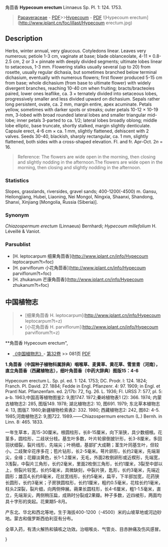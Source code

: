 角茴香 **Hypecoum erectum** Linnaeus Sp. Pl. 1: 124. 1753.

> [Papaveraceae](http://www.iplant.cn/info/Papaveraceae?t=foc) - [PDF](http://www.iplant.cn/foc/pdf/Papaveraceae.pdf)>>[Hypecoum](http://www.iplant.cn/info/Hypecoum?t=foc) - [PDF](http://www.iplant.cn/foc/pdf/Hypecoum.pdf)
![Hypecoum erectum](http://www.iplant.cn/foc/illast/Hypecoum erectum.jpg)

## Description

Herbs, winter annual, very glaucous. Cotyledons linear. Leaves very numerous; petiole 1-3 cm, vaginate at base; blade oblanceolate, 4-11 × 0.8-2.5 cm, 2 or 3 × pinnate with deeply divided segments; ultimate lobes linear to setaceous, 1-3 mm. Flowering stalks usually several (up to 20) from rosette, usually regular dichasia, but sometimes branched below terminal dichasium, eventually with numerous flowers; first flower produced 5-15 cm from base; whole dichasium (from base to ultimate flower) with widely divergent branches, reaching 10-40 cm when fruiting; bracts/bracteoles paired, lower ones leaflike, ca. 3 × ternately divided into setaceous lobes, progressively smaller and less divided upward on dichasium. Sepals rather long persistent, ovate, ca. 2 mm, margin entire, apex acuminate. Petals yellow, sometimes with darker spots or streaks; outer petals 10-12 × 10-19 mm, 3-lobed with broad rounded lateral lobes and smaller triangular mid-lobe; inner petals 3-parted to ca. 1/2; lateral lobes broadly oblong; middle lobe elliptic, base truncate, shortly stalked, margin slightly denticulate. Capsule erect, 4-6 cm × ca. 1 mm, slightly flattened, dehiscent with 2 valves. Seeds 30-40, blackish, sharply rectangular, ca. 1 mm, slightly flattened, both sides with a cross-shaped elevation. Fl. and fr. Apr-Oct. 2*n* = 16.

> Reference: 
> The flowers are wide open in the morning, then closing and slightly nodding in the afternoon.The flowers are wide open in the morning, then closing and slightly nodding in the afternoon.

### Statistics
Slopes, grasslands, riversides, gravel sands; 400-1200(-4500) m. Gansu, Heilongjiang, Hubei, Liaoning, Nei Mongol, Ningxia, Shaanxi, Shandong, Shanxi, Xinjiang [Mongolia, Russia (Siberia)].

### Synonym
*Chiazospermum erectum* (Linnaeus) Bernhardi; *Hypecoum millefolium* H. Léveillé & Vaniot.

### Parsublist

* [H.  leptocarpum  细果角茴香](http://www.iplant.cn/info/Hypecoum leptocarpum?t=foc)
* [H.  parviflorum  小花角茴香](http://www.iplant.cn/info/Hypecoum parviflorum?t=foc)
* [H.  zhukanum  芒康角茴香](http://www.iplant.cn/info/Hypecoum zhukanum?t=foc)

## 中国植物志

> * [细果角茴香  H.  leptocarpum](http://www.iplant.cn/info/Hypecoum leptocarpum?t=z)
> * [小花角茴香  H.  parviflorum](http://www.iplant.cn/info/Hypecoum parviflorum?t=z)

**角茴香 Hypecoum erectum",

* [《中国植物志》](http://www.iplant.cn/frps)- [第32卷](http://www.iplant.cn/frps/vol/32) >> 081页 [PDF](http://www.iplant.cn/frps/pdf/32/081.pdf)

**1.角茴香（中国种子植物科属辞典）咽喉草、麦黄草、黄花草、雪里青（河南），直立角茴香（西藏植物志），细叶角茴香（中药大辞典）图版15：4-6**

Hypecoum erectum L. Sp. pl. ed. 1: 124. 1753; DC. Prodr. l: 124. 1824; Franch. Pl. David. 27. 1884; Fedde in Engl. Pflanzenr. 4: 97. 1909; in Engl. et Prantl Nat. Pflanzenfam. ed. 2/17b: 72, fig. 26. L. 1936; Fl. URSS 7: 577, pl. 5: a-b. 1963;中国高等植物图鉴2: 9,图1747. 1972;秦岭植物表1 (2): 366. 1974; 内蒙古植物志2: 285, 图版149. 1978; 湖北植物志2: 10, 图691. 1979; 东北草本植物志4: 13, 图版7. 1980;新疆植物检索表2: 332. 1980; 西藏植物志2: 242, 图82: 4-5. 1985;河南植物志2: 9,图722. 1989.——Chiazospermum erectum (L.) Bernh. in Linn. 8: 465. 1833.

一年生草本，高15-30厘米。根圆柱形，长8-15厘米，向下渐狭，具少数细根。花茎多，圆柱形，二歧状分枝。基生叶多数，叶片轮廓倒披针形，长3-8厘米，多回羽状细裂，裂片线形，先端尖；叶柄细，基部扩大成鞘；茎生叶同基生叶，但较小。二歧聚伞花序多花；苞片钻形，长2-5毫米。萼片卵形，长约2毫米，先端渐尖，全缘；花瓣淡黄色，长1-1.2厘米，无毛，外面2枚倒卵形或近楔形，先端宽，3浅裂，中裂片三角形，长约2毫米，里面2枚倒三角形，长约1厘米，3裂至中部以上，侧裂片较宽，长约5毫米，具微缺刻，中裂片狭，匙形，长约3毫米，先端近圆形；雄蕊4,长约8毫米，花丝宽线形，长约5毫米，扁平，下半部加宽，花药狭长圆形，长约3毫米；子房狭圆柱形，长约1厘米，粗约0.5毫米，花柱长约1毫米，柱头2深裂，裂片细，向两侧伸展。蒴果长圆柱形，长4-6厘米，粗1-1.5毫米，直立，先端渐尖，两侧稍压扁，成熟时分裂成2果瓣。种子多数，近四棱形，两面均具十字形的突起。花果期5-8月。

产东北、华北和西北等地，生于海拔400-1200（-4500）米的山坡草地或河边砂地。蒙古和俄罗斯西伯利亚有分布。

全草入药，有清火解热和镇咳之功效。治咽喉炎、气管炎、目赤肿痛及伤风感冒。

}